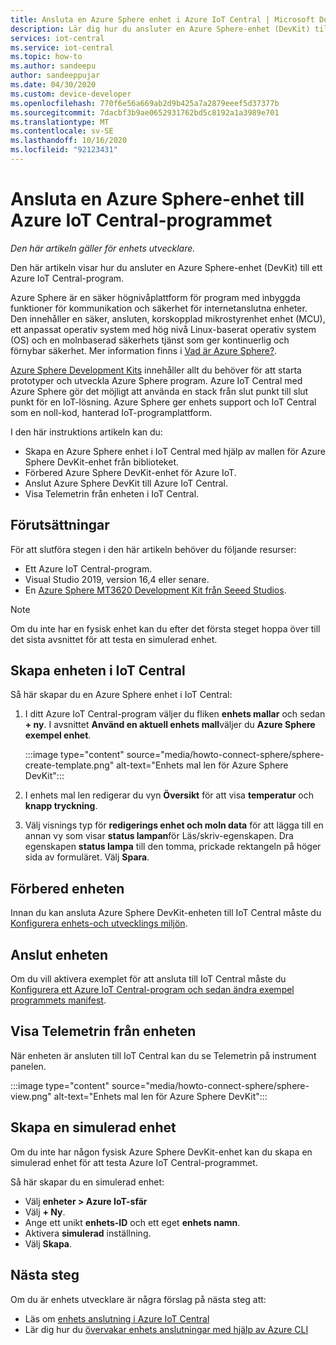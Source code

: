 ```yaml
---
title: Ansluta en Azure Sphere enhet i Azure IoT Central | Microsoft Docs
description: Lär dig hur du ansluter en Azure Sphere-enhet (DevKit) till ett Azure IoT Central-program.
services: iot-central
ms.service: iot-central
ms.topic: how-to
ms.author: sandeepu
author: sandeeppujar
ms.date: 04/30/2020
ms.custom: device-developer
ms.openlocfilehash: 770f6e56a669ab2d9b425a7a2879eeef5d37377b
ms.sourcegitcommit: 7dacbf3b9ae0652931762bd5c8192a1a3989e701
ms.translationtype: MT
ms.contentlocale: sv-SE
ms.lasthandoff: 10/16/2020
ms.locfileid: "92123431"
---
```

# <a name="connect-an-azure-sphere-device-to-your-azure-iot-central-application"></a>Ansluta en Azure Sphere-enhet till Azure IoT Central-programmet

*Den här artikeln gäller för enhets utvecklare.*

Den här artikeln visar hur du ansluter en Azure Sphere-enhet (DevKit) till ett Azure IoT Central-program.

Azure Sphere är en säker högnivåplattform för program med inbyggda funktioner för kommunikation och säkerhet för internetanslutna enheter. Den innehåller en säker, ansluten, korskopplad mikrostyrenhet enhet (MCU), ett anpassat operativ system med hög nivå Linux-baserat operativ system (OS) och en molnbaserad säkerhets tjänst som ger kontinuerlig och förnybar säkerhet. Mer information finns i [Vad är Azure Sphere?](/azure-sphere/product-overview/what-is-azure-sphere).

[Azure Sphere Development Kits](https://azure.microsoft.com/services/azure-sphere/get-started/) innehåller allt du behöver för att starta prototyper och utveckla Azure Sphere program. Azure IoT Central med Azure Sphere gör det möjligt att använda en stack från slut punkt till slut punkt för en IoT-lösning. Azure Sphere ger enhets support och IoT Central som en noll-kod, hanterad IoT-programplattform.

I den här instruktions artikeln kan du:

- Skapa en Azure Sphere enhet i IoT Central med hjälp av mallen för Azure Sphere DevKit-enhet från biblioteket.
- Förbered Azure Sphere DevKit-enhet för Azure IoT.
- Anslut Azure Sphere DevKit till Azure IoT Central.
- Visa Telemetrin från enheten i IoT Central.

## <a name="prerequisites"></a>Förutsättningar

För att slutföra stegen i den här artikeln behöver du följande resurser:

- Ett Azure IoT Central-program.
- Visual Studio 2019, version 16,4 eller senare.
- En [Azure Sphere MT3620 Development Kit från Seeed Studios](/azure-sphere/hardware/mt3620-reference-board-design).

> [!NOTE]
> Om du inte har en fysisk enhet kan du efter det första steget hoppa över till det sista avsnittet för att testa en simulerad enhet.

## <a name="create-the-device-in-iot-central"></a>Skapa enheten i IoT Central

Så här skapar du en Azure Sphere enhet i IoT Central:

1. I ditt Azure IoT Central-program väljer du fliken **enhets mallar** och sedan **+ ny**. I avsnittet **Använd en aktuell enhets mall**väljer du **Azure Sphere exempel enhet**.

    :::image type="content" source="media/howto-connect-sphere/sphere-create-template.png" alt-text="Enhets mal len för Azure Sphere DevKit":::

1. I enhets mal len redigerar du vyn **Översikt** för att visa **temperatur** och **knapp tryckning**.

1. Välj visnings typ för **redigerings enhet och moln data** för att lägga till en annan vy som visar **status lampan**för Läs/skriv-egenskapen. Dra egenskapen **status lampa** till den tomma, prickade rektangeln på höger sida av formuläret. Välj **Spara**.

## <a name="prepare-the-device"></a>Förbered enheten

Innan du kan ansluta Azure Sphere DevKit-enheten till IoT Central måste du [Konfigurera enhets-och utvecklings miljön](https://github.com/Azure/azure-sphere-samples/tree/master/Samples/AzureIoT).

## <a name="connect-the-device"></a>Anslut enheten

Om du vill aktivera exemplet för att ansluta till IoT Central måste du [Konfigurera ett Azure IoT Central-program och sedan ändra exempel programmets manifest](https://aka.ms/iotcentral-sphere-git-readme).

## <a name="view-the-telemetry-from-the-device"></a>Visa Telemetrin från enheten

När enheten är ansluten till IoT Central kan du se Telemetrin på instrument panelen.

:::image type="content" source="media/howto-connect-sphere/sphere-view.png" alt-text="Enhets mal len för Azure Sphere DevKit":::

## <a name="create-a-simulated-device"></a>Skapa en simulerad enhet

Om du inte har någon fysisk Azure Sphere DevKit-enhet kan du skapa en simulerad enhet för att testa Azure IoT Central-programmet.

Så här skapar du en simulerad enhet:

- Välj **enheter > Azure IoT-sfär**
- Välj **+ Ny**.
- Ange ett unikt **enhets-ID** och ett eget **enhets namn**.
- Aktivera **simulerad** inställning.
- Välj **Skapa**.

## <a name="next-steps"></a>Nästa steg

Om du är enhets utvecklare är några förslag på nästa steg att:

- Läs om [enhets anslutning i Azure IoT Central](./concepts-get-connected.md)
- Lär dig hur du [övervakar enhets anslutningar med hjälp av Azure CLI](./howto-monitor-devices-azure-cli.md)